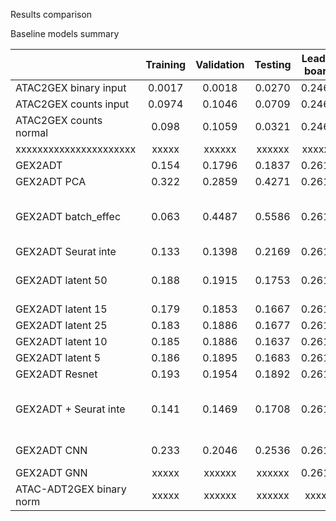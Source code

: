Results comparison

Baseline models summary

|                          |   Training  |  Validation  |   Testing    | Leader board |Predicted features|   Notes   |
|     :---                 |    :----:   |     :---:    |    :---:     |    :---:     |:---:|    ---:   |
|   ATAC2GEX binary input  |    0.0017   |    0.0018    |    0.0270    |    0.2466    |1|           |
|   ATAC2GEX counts input  |    0.0974   |    0.1046    |    0.0709    |    0.2466    |1|           |
|   ATAC2GEX counts normal |    0.098    |    0.1059    |    0.0321    |    0.2466    ||           |
|  xxxxxxxxxxxxxxxxxxxxxx  |    xxxxx    |    xxxxxx    |    xxxxxx    |    xxxxxx    ||  xxxxxxx  |
|          GEX2ADT         |    0.154    |    0.1796    |    0.1837    |    0.2618    ||  baseline         |
|        GEX2ADT PCA       |    0.322    |    0.2859    |    0.4271    |    0.2618    |134|  check         |
|    GEX2ADT batch_effec   |    0.063    |    0.4487    |    0.5586    |    0.2618    |134| one batch train, batch effect |
|    GEX2ADT Seurat inte   |    0.133    |    0.1398    |    0.2169    |    0.2618    |1|           |
|    GEX2ADT latent 50     |    0.188    |    0.1915    |    0.1753    |    0.2618    |1| conver fast, overfitting          |
|    GEX2ADT latent 15     |    0.179    |    0.1853    |    0.1667    |    0.2618    |1|           |
|    GEX2ADT latent 25     |    0.183    |    0.1886    |    0.1677    |    0.2618    |1|           |
|    GEX2ADT latent 10     |    0.185    |    0.1886    |    0.1637    |    0.2618    |1|           |
|    GEX2ADT latent 5      |    0.186    |    0.1895    |    0.1683    |    0.2618    |1|           |
|      GEX2ADT Resnet      |    0.193    |    0.1954    |    0.1892    |    0.2618    |1|  overfitting         |
|   GEX2ADT + Seurat inte  |    0.141    |    0.1469    |    0.1708    |    0.2618    |1| converge fast, robust to overfitting |
|       GEX2ADT CNN        |    0.233    |    0.2046    |    0.2536    |    0.2618    |1|  converge slow        |
|       GEX2ADT GNN        |    xxxxx    |    xxxxxx    |    xxxxxx    |    0.2618    ||           |
| ATAC-ADT2GEX binary norm |    xxxxx    |    xxxxxx    |    xxxxxx    |    xxxxx     |134|           |
